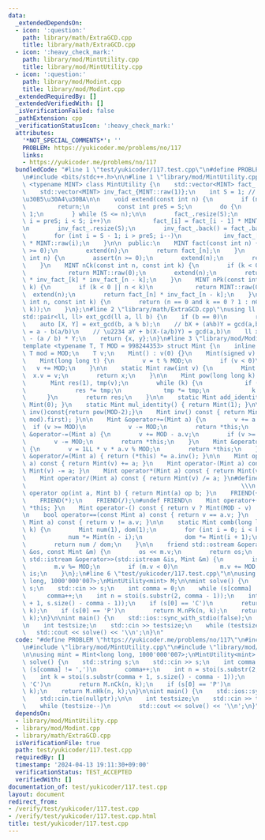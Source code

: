 ```yaml
---
data:
  _extendedDependsOn:
  - icon: ':question:'
    path: library/math/ExtraGCD.cpp
    title: library/math/ExtraGCD.cpp
  - icon: ':heavy_check_mark:'
    path: library/mod/MintUtility.cpp
    title: library/mod/MintUtility.cpp
  - icon: ':question:'
    path: library/mod/Modint.cpp
    title: library/mod/Modint.cpp
  _extendedRequiredBy: []
  _extendedVerifiedWith: []
  _isVerificationFailed: false
  _pathExtension: cpp
  _verificationStatusIcon: ':heavy_check_mark:'
  attributes:
    '*NOT_SPECIAL_COMMENTS*': ''
    PROBLEM: https://yukicoder.me/problems/no/117
    links:
    - https://yukicoder.me/problems/no/117
  bundledCode: "#line 1 \"test/yukicoder/117.test.cpp\"\n#define PROBLEM \"https://yukicoder.me/problems/no/117\"\
    \n#include <bits/stdc++.h>\n\n#line 1 \"library/mod/MintUtility.cpp\"\ntemplate\
    \ <typename MINT> class MintUtility {\n    std::vector<MINT> fact_ = {MINT::raw(1)};\n\
    \    std::vector<MINT> inv_fact_{MINT::raw(1)};\n    int S = 1; // \u4ECA\u306E\
    \u30B5\u30A4\u30BA\n\n    void extend(const int n) {\n        if (n < S)\n   \
    \         return;\n        const int preS = S;\n        do {\n            S <<=\
    \ 1;\n        } while (S <= n);\n\n        fact_.resize(S);\n        for (int\
    \ i = preS; i < S; i++)\n            fact_[i] = fact_[i - 1] * MINT::raw(i);\n\
    \n        inv_fact_.resize(S);\n        inv_fact_.back() = fact_.back().inv();\n\
    \        for (int i = S - 1; i > preS; i--)\n            inv_fact_[i - 1] = inv_fact_[i]\
    \ * MINT::raw(i);\n    }\n\n  public:\n    MINT fact(const int n) {\n        assert(n\
    \ >= 0);\n        extend(n);\n        return fact_[n];\n    }\n    MINT inv_fact(const\
    \ int n) {\n        assert(n >= 0);\n        extend(n);\n        return inv_fact_[n];\n\
    \    }\n    MINT nCk(const int n, const int k) {\n        if (k < 0 || n < k)\n\
    \            return MINT::raw(0);\n        extend(n);\n        return fact_[n]\
    \ * inv_fact_[k] * inv_fact_[n - k];\n    }\n    MINT nPk(const int n, const int\
    \ k) {\n        if (k < 0 || n < k)\n            return MINT::raw(0);\n      \
    \  extend(n);\n        return fact_[n] * inv_fact_[n - k];\n    }\n    MINT nHk(const\
    \ int n, const int k) {\n        return (n == 0 and k == 0 ? 1 : nCk(n + k - 1,\
    \ k));\n    }\n};\n#line 2 \"library/math/ExtraGCD.cpp\"\nusing ll = long long;\n\
    std::pair<ll, ll> ext_gcd(ll a, ll b) {\n    if (b == 0)\n        return {1, 0};\n\
    \    auto [X, Y] = ext_gcd(b, a % b);\n    // bX + (a%b)Y = gcd(a,b)\n    // a%b\
    \ = a - b(a/b)\n    // \u2234 aY + b(X-(a/b)Y) = gcd(a,b)\n    ll x = Y, y = X\
    \ - (a / b) * Y;\n    return {x, y};\n}\n#line 3 \"library/mod/Modint.cpp\"\n\
    template <typename T, T MOD = 998244353> struct Mint {\n    inline static constexpr\
    \ T mod = MOD;\n    T v;\n    Mint() : v(0) {}\n    Mint(signed v) : v(v) {}\n\
    \    Mint(long long t) {\n        v = t % MOD;\n        if (v < 0)\n         \
    \   v += MOD;\n    }\n\n    static Mint raw(int v) {\n        Mint x;\n      \
    \  x.v = v;\n        return x;\n    }\n\n    Mint pow(long long k) const {\n \
    \       Mint res(1), tmp(v);\n        while (k) {\n            if (k & 1)\n  \
    \              res *= tmp;\n            tmp *= tmp;\n            k >>= 1;\n  \
    \      }\n        return res;\n    }\n\n    static Mint add_identity() { return\
    \ Mint(0); }\n    static Mint mul_identity() { return Mint(1); }\n\n    // Mint\
    \ inv()const{return pow(MOD-2);}\n    Mint inv() const { return Mint(ext_gcd(v,\
    \ mod).first); }\n\n    Mint &operator+=(Mint a) {\n        v += a.v;\n      \
    \  if (v >= MOD)\n            v -= MOD;\n        return *this;\n    }\n    Mint\
    \ &operator-=(Mint a) {\n        v += MOD - a.v;\n        if (v >= MOD)\n    \
    \        v -= MOD;\n        return *this;\n    }\n    Mint &operator*=(Mint a)\
    \ {\n        v = 1LL * v * a.v % MOD;\n        return *this;\n    }\n    Mint\
    \ &operator/=(Mint a) { return (*this) *= a.inv(); }\n\n    Mint operator+(Mint\
    \ a) const { return Mint(v) += a; }\n    Mint operator-(Mint a) const { return\
    \ Mint(v) -= a; }\n    Mint operator*(Mint a) const { return Mint(v) *= a; }\n\
    \    Mint operator/(Mint a) const { return Mint(v) /= a; }\n#define FRIEND(op)\
    \                                                             \\\n    friend Mint\
    \ operator op(int a, Mint b) { return Mint(a) op b; }\n    FRIEND(+);\n    FRIEND(-);\n\
    \    FRIEND(*);\n    FRIEND(/);\n#undef FRIEND\n    Mint operator+() const { return\
    \ *this; }\n    Mint operator-() const { return v ? Mint(MOD - v) : Mint(v); }\n\
    \n    bool operator==(const Mint a) const { return v == a.v; }\n    bool operator!=(const\
    \ Mint a) const { return v != a.v; }\n\n    static Mint comb(long long n, int\
    \ k) {\n        Mint num(1), dom(1);\n        for (int i = 0; i < k; i++) {\n\
    \            num *= Mint(n - i);\n            dom *= Mint(i + 1);\n        }\n\
    \        return num / dom;\n    }\n\n    friend std::ostream &operator<<(std::ostream\
    \ &os, const Mint &m) {\n        os << m.v;\n        return os;\n    }\n    friend\
    \ std::istream &operator>>(std::istream &is, Mint &m) {\n        is >> m.v;\n\
    \        m.v %= MOD;\n        if (m.v < 0)\n            m.v += MOD;\n        return\
    \ is;\n    }\n};\n#line 6 \"test/yukicoder/117.test.cpp\"\n\nusing mint = Mint<long\
    \ long, 1000'000'007>;\nMintUtility<mint> M;\n\nmint solve() {\n    std::string\
    \ s;\n    std::cin >> s;\n    int comma = 0;\n    while (s[comma] != ',')\n  \
    \      comma++;\n    int n = stoi(s.substr(2, comma - 1));\n    int k = stoi(s.substr(comma\
    \ + 1, s.size() - comma - 1));\n    if (s[0] == 'C')\n        return M.nCk(n,\
    \ k);\n    if (s[0] == 'P')\n        return M.nPk(n, k);\n    return M.nHk(n,\
    \ k);\n}\n\nint main() {\n    std::ios::sync_with_stdio(false);\n    std::cin.tie(nullptr);\n\
    \n    int testsize;\n    std::cin >> testsize;\n    while (testsize--)\n     \
    \   std::cout << solve() << '\\n';\n}\n"
  code: "#define PROBLEM \"https://yukicoder.me/problems/no/117\"\n#include <bits/stdc++.h>\n\
    \n#include \"library/mod/MintUtility.cpp\"\n#include \"library/mod/Modint.cpp\"\
    \n\nusing mint = Mint<long long, 1000'000'007>;\nMintUtility<mint> M;\n\nmint\
    \ solve() {\n    std::string s;\n    std::cin >> s;\n    int comma = 0;\n    while\
    \ (s[comma] != ',')\n        comma++;\n    int n = stoi(s.substr(2, comma - 1));\n\
    \    int k = stoi(s.substr(comma + 1, s.size() - comma - 1));\n    if (s[0] ==\
    \ 'C')\n        return M.nCk(n, k);\n    if (s[0] == 'P')\n        return M.nPk(n,\
    \ k);\n    return M.nHk(n, k);\n}\n\nint main() {\n    std::ios::sync_with_stdio(false);\n\
    \    std::cin.tie(nullptr);\n\n    int testsize;\n    std::cin >> testsize;\n\
    \    while (testsize--)\n        std::cout << solve() << '\\n';\n}"
  dependsOn:
  - library/mod/MintUtility.cpp
  - library/mod/Modint.cpp
  - library/math/ExtraGCD.cpp
  isVerificationFile: true
  path: test/yukicoder/117.test.cpp
  requiredBy: []
  timestamp: '2024-04-13 19:11:30+09:00'
  verificationStatus: TEST_ACCEPTED
  verifiedWith: []
documentation_of: test/yukicoder/117.test.cpp
layout: document
redirect_from:
- /verify/test/yukicoder/117.test.cpp
- /verify/test/yukicoder/117.test.cpp.html
title: test/yukicoder/117.test.cpp
---
```

